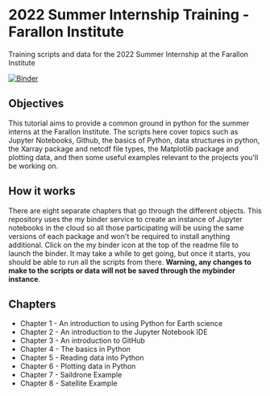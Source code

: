 # 2022 Summer Internship Training - Farallon Institute

Training scripts and data for the 2022 Summer Internship at the Farallon Institute

[![Binder](https://mybinder.org/badge_logo.svg)](https://mybinder.org/v2/gh/gkoval11/2022_SummerInternshipTraining_FarallonInstitute/main)

## Objectives

This tutorial aims to provide a common ground in python for the summer interns at the Farallon Institute. The scripts here cover topics such as Jupyter Notebooks, Github, the basics of Python, data structures in python, the Xarray package and netcdf file types, the Matplotlib package and plotting data, and then some useful examples relevant to the projects you'll be working on.

## How it works

There are eight separate chapters that go through the different objects. This repository uses the my binder service to create an instance of Jupyter notebooks in the cloud so all those participating will be using the same versions of each package and won't be required to install anything additional. Click on the my binder icon at the top of the readme file to launch the binder. It may take a while to get going, but once it starts, you should be able to run all the scripts from there. **Warning, any changes to make to the scripts or data will not be saved through the mybinder instance**.

## Chapters

* Chapter 1 - An introduction to using Python for Earth science
* Chapter 2 - An introduction to the Jupyter Notebook IDE
* Chapter 3 - An introduction to GitHub
* Chapter 4 - The basics in Python
* Chapter 5 - Reading data into Python
* Chapter 6 - Plotting data in Python
* Chapter 7 - Saildrone Example
* Chapter 8 - Satellite Example
